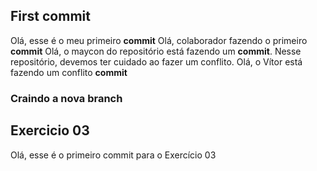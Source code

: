 ## First commit

Olá, esse é o meu primeiro **commit**
Olá, colaborador fazendo o primeiro **commit**
Olá, o maycon do repositório está fazendo um **commit**.
Nesse repositório, devemos ter cuidado ao fazer um conflito.
Olá, o Vítor está fazendo um conflito **commit**

### Craindo a nova branch
## Exercicio 03
Olá, esse é o primeiro commit para o Exercício 03
